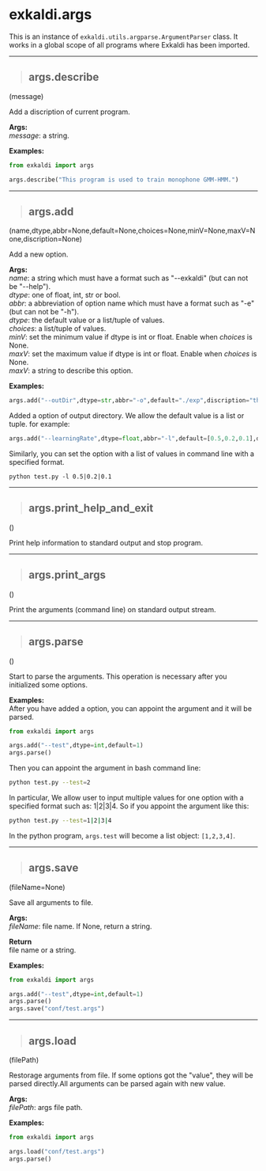 # exkaldi.args

This is an instance of `exkaldi.utils.argparse.ArgumentParser` class.
It works in a global scope of all programs where Exkaldi has been imported.

-----------------------------------------------------
>## args.describe
(message)

Add a discription of current program.

**Args:**  
_message_: a string.

**Examples:**  
```python
from exkaldi import args

args.describe("This program is used to train monophone GMM-HMM.")
```
-----------------------------------------------------
>## args.add
(name,dtype,abbr=None,default=None,choices=None,minV=None,maxV=None,discription=None)

Add a new option.

**Args:**  
_name_: a string which must have a format such as "--exkaldi" (but can not be "--help").  
_dtype_: one of float, int, str or bool.  
_abbr_: a abbreviation of option name which must have a format such as "-e" (but can not be "-h").  
_dtype_: the default value or a list/tuple of values.  
_choices_: a list/tuple of values.  
_minV_: set the minimum value if dtype is int or float. Enable when _choices_ is None.  
_maxV_: set the maximum value if dtype is int or float. Enable when _choices_ is None.  
_maxV_: a string to describe this option.  

**Examples:**  
```python
args.add("--outDir",dtype=str,abbr="-o",default="./exp",discription="the output directory.")
```
Added a option of output directory. We allow the default value is a list or tuple. for example:
```python
args.add("--learningRate",dtype=float,abbr="-l",default=[0.5,0.2,0.1],discription="the learning rate of optimizer.")
```
Similarly, you can set the option with a list of values in command line with a specified format.
```shell
python test.py -l 0.5|0.2|0.1
```
-----------------------------------------------------
>## args.print_help_and_exit
()

Print help information to standard output and stop program.

-----------------------------------------------------
>## args.print_args
()

Print the arguments (command line) on standard output stream.

-----------------------------------------------------
>## args.parse
()

Start to parse the arguments. 
This operation is necessary after you initialized some options. 

**Examples:**  
After you have added a option, you can appoint the argument and it will be parsed.
```python
from exkaldi import args

args.add("--test",dtype=int,default=1)
args.parse()
```
Then you can appoint the argument in bash command line:
```bash
python test.py --test=2
```
In particular, We allow user to input multiple values for one option with a specified format such as: 1|2|3|4. So if you appoint the argument like this:
```bash
python test.py --test=1|2|3|4
```
In the python program, `args.test` will become a list object: `[1,2,3,4]`.

-----------------------------------------------------
>## args.save
(fileName=None)

Save all arguments to file.

**Args:**  
_fileName_: file name. If None, return a string.  

**Return**  
file name or a string.

**Examples:**  
```python
from exkaldi import args

args.add("--test",dtype=int,default=1)
args.parse()
args.save("conf/test.args")
```

-----------------------------------------------------
>## args.load
(filePath)

Restorage arguments from file. If some options got the "value", they will be parsed directly.All arguments can be parsed again with new value.

**Args:**  
_filePath_: args file path.  

**Examples:**  
```python
from exkaldi import args

args.load("conf/test.args")
args.parse()
```




